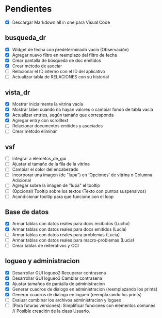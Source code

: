 # Pendientes
- [x] Descargar Markdown all in one para Visual Code

## busqueda_dr
- [x] Widget de fecha con predeterminado vacío (Observación)
- [x] Agregar nuevo filtro en reemplazo del filtro de fecha
- [x] Crear pantalla de búsqueda de doc emitidos
- [x] Crear método de asociar
- [ ] Relacionar el ID interno con el ID del aplicativo
- [ ] Actualizar tabla de RELACIONES con su historial

## vista_dr
- [x] Mostrar inicialmente la vitrina vacía
- [x] Mostrar label cuando no hayan valores o cambiar fondo de tabla vacía
- [x] Actualizar entries, según tamaño que corresponda
- [x] Agregar entry con scrolltext
- [ ] Relacionar documentos emitidos y asociados
- [ ] Crear método eliminar

## vsf
- [ ] Integrar a elemetos_de_gui
- [ ] Ajustar el tamaño de la fila de la vitrina
- [ ] Cambiar el color del encabezado
- [ ] Incorporar una imagen (de "lupa") en 'Opciones' de vitrina o Columna Adicional
- [ ] Agregar sobre la imagen de "lupa" el tooltip
- [ ] (Opcional) Tooltip sobre los textos (Texto con puntos suspensivos)
- [ ] Acondicionar tooltip para que funcione con el loop

## Base de datos
- [x] Armar tablas con datos reales para docs recibidos (Lucho)
- [x] Armar tablas con datos reales para docs emitidos (Lucia)
- [ ] Armar tablas con datos reales para problemas (Lucia)
- [ ] Armar tablas con datos reales para macro-problemas (Lucia)
- [ ] Crear tablas de reiterativos y OCI

## logueo y administracion

- [x] Desarrollar GUI logueo2 Recuperar contrasena
- [x] Desarrollar GUI logueo3 Cambiar contrasena
- [x] Ajustar tamaños de pantalla de administracion
- [x] Generar cuadros de dialogo en administracion (reemplazando los prints)
- [x] Generar cuadros de dialogo en logueo (reemplazando los prints)
- [ ] Evaluar combinar los archivos administracion y logueo
- [ ] (Para futuras versiones): Simplificar funciones con elementos comunes // Posible creación de la class Usuario. 